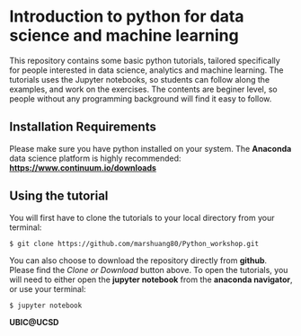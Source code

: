 # Introduction to python for data science and machine learning
This repository contains some basic python tutorials, tailored specifically for people interested in data science, analytics and machine learning. The tutorials uses the Jupyter notebooks, so students can follow along the examples, and work on the exercises. The contents are beginer level, so people without any programming background will find it easy to follow. 

## Installation Requirements
Please make sure you have python installed on your system. The **Anaconda** data science platform is highly recommended:
**https://www.continuum.io/downloads**

## Using the tutorial
You will first have to clone the tutorials to your local directory from your terminal: 
```
$ git clone https://github.com/marshuang80/Python_workshop.git
```
You can also choose to download the repository directly from **github**. Please find the *Clone or Download* button above. 
To open the tutorials, you will need to either open the **jupyter notebook** from the **anaconda navigator**, or use your terminal: 
```
$ jupyter notebook
```

**UBIC@UCSD**
